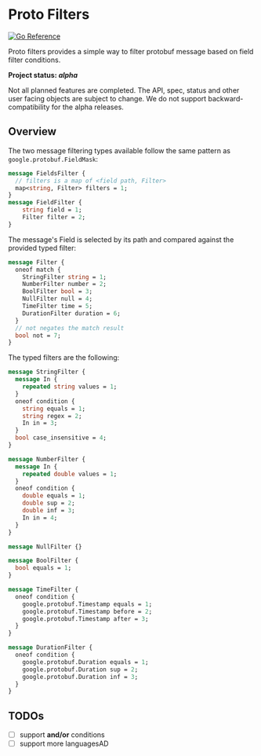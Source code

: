 # Proto Filters

[![Go Reference](https://pkg.go.dev/badge/go.linka.cloud/protofilters.svg)](https://pkg.go.dev/go.linka.cloud/protofilters)

Proto filters provides a simple way to filter protobuf message based on field filter conditions.

**Project status: *alpha***

Not all planned features are completed.
The API, spec, status and other user facing objects are subject to change.
We do not support backward-compatibility for the alpha releases.


## Overview

The two message filtering types available follow the same pattern as `google.protobuf.FieldMask`:

```proto
message FieldsFilter {
  // filters is a map of <field path, Filter>
  map<string, Filter> filters = 1;
}
message FieldFilter {
    string field = 1;
    Filter filter = 2;
}
```

The message's Field is selected by its path and compared against the provided typed filter:

```proto
message Filter {
  oneof match {
    StringFilter string = 1;
    NumberFilter number = 2;
    BoolFilter bool = 3;
    NullFilter null = 4;
    TimeFilter time = 5;
    DurationFilter duration = 6;
  }
  // not negates the match result
  bool not = 7;
}
```

The typed filters are the following:

```proto
message StringFilter {
  message In {
    repeated string values = 1;
  }
  oneof condition {
    string equals = 1;
    string regex = 2;
    In in = 3;
  }
  bool case_insensitive = 4;
}

message NumberFilter {
  message In {
    repeated double values = 1;
  }
  oneof condition {
    double equals = 1;
    double sup = 2;
    double inf = 3;
    In in = 4;
  }
}

message NullFilter {}

message BoolFilter {
  bool equals = 1;
}

message TimeFilter {
  oneof condition {
    google.protobuf.Timestamp equals = 1;
    google.protobuf.Timestamp before = 2;
    google.protobuf.Timestamp after = 3;
  }
}

message DurationFilter {
  oneof condition {
    google.protobuf.Duration equals = 1;
    google.protobuf.Duration sup = 2;
    google.protobuf.Duration inf = 3;
  }
}
```

## TODOs

- [ ] support **and/or** conditions
- [ ] support more languagesAD
